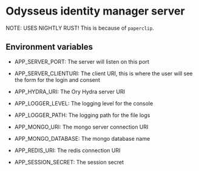 # Odysseus identity manager server

NOTE: USES NIGHTLY RUST! This is because of `paperclip`.

## Environment variables

* APP_SERVER_PORT: The server will listen on this port

* APP_SERVER_CLIENTURI: The client URI, this is where the user will see the form for the login and consent

* APP_HYDRA_URI: The Ory Hydra server URI

* APP_LOGGER_LEVEL: The logging level for the console

* APP_LOGGER_PATH: The logging path for the file logs

* APP_MONGO_URI: The mongo server connection URI

* APP_MONGO_DATABASE: The mongo database name

* APP_REDIS_URI: The redis connection URI

* APP_SESSION_SECRET: The session secret
